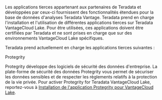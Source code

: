 Les applications tierces appartenant aux partenaires de Teradata et développées par ceux-ci fournissent des fonctionnalités étendues pour la base de données d'analyses Teradata Vantage. Teradata prend en charge l'installation et l'utilisation de différentes applications tierces sur Teradata VantageCloud Lake. Pour être utilisées, ces applications doivent être certifiées par Teradata et ne sont prises en charge que sur des environnements VantageCloud Lake spécifiques.

Teradata prend actuellement en charge les applications tierces suivantes :

Protegrity

Protegrity développe des logiciels de sécurité des données d'entreprise. La plate-forme de sécurité des données Protegrity vous permet de sécuriser les données sensibles et de respecter les règlements relatifs à la protection de la vie privée. Pour activer Protegrity for Teradata VantageCloud Lake, reportez-vous à [Installation de l'application Protegrity pour VantageCloud Lake](https://docs.teradata.com/access/sources/dita/topic?dita:topicPath=bdz1707141094808.dita).
